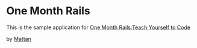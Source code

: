 # One Month Rails 

This is the sample application for
[One Month Rails:Teach Yourself to Code](http://www.onemonthrails.com)

by [Mattan](http://www.google.com)